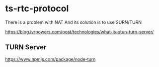 # ts-rtc-protocol

There is a problem with NAT
And its solution is to use SURN/TURN 

https://blog.ivrpowers.com/post/technologies/what-is-stun-turn-server/


## TURN Server
https://www.npmjs.com/package/node-turn
